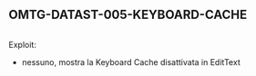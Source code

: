 ## OMTG-DATAST-005-KEYBOARD-CACHE

> 

```

```

Exploit:

- nessuno, mostra la Keyboard Cache disattivata in EditText
